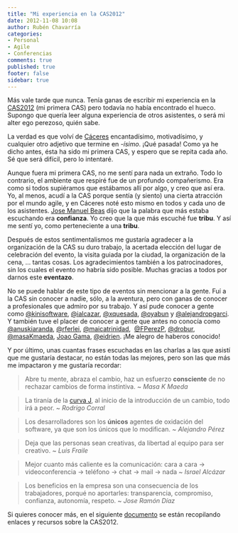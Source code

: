 ```yaml
---
title: "Mi experiencia en la CAS2012"
date: 2012-11-08 10:08
author: Rubén Chavarría
categories: 
- Personal
- Agile
- Conferencias
comments: true
published: true
footer: false
sidebar: true
---
```


Más vale tarde que nunca. Tenía ganas de escribir mi experiencia en la 
[CAS2012](http://conferencia2012.agile-spain.org/) (mi primera CAS) pero 
todavía no había encontrado el hueco. Supongo que quería leer alguna 
experiencia de otros asistentes, o será mi alter ego perezoso, quién sabe.

La verdad es que volví de 
[Cáceres](http://es.wikipedia.org/wiki/C%C3%A1ceres) encantadísimo, 
motivadísimo, y cualquier otro adjetivo que termine en *-ísimo*. 
¡Qué pasada! Como ya he dicho antes, ésta ha sido mi primera CAS, y espero que 
se repita cada año. Sé que será difícil, pero lo intentaré.

<!-- more -->

Aunque fuera mi primera CAS, no me sentí para nada un extraño. Todo lo 
contrario, el ambiente que respiré fue de un profundo compañerismo. Era como si 
todos supiéramos que estábamos allí por algo, y creo que así era. Yo, al menos, 
acudí a la CAS porque sentía (y siento) una cierta atracción por el mundo 
agile, y en Cáceres noté esto mismo en todos y cada uno de los asistentes. 
[Jose Manuel Beas](https://twitter.com/jmbeas) dijo que la palabra que más 
estaba escuchando era **confianza**. Yo creo que la que más 
escuché fue **tribu**. Y así me sentí yo, como perteneciente a 
una **tribu**.

Después de estos sentimentalismos me gustaría agradecer a la organización de 
la CAS su duro trabajo, la acertada elección del lugar de celebración del 
evento, la visita guiada por la ciudad, la organización de la cena, ... tantas 
cosas. Los agradecimientos también a los patrocinadores, sin los cuales el 
evento no habría sido posible. Muchas gracias a todos por darnos este 
**eventazo**.

No se puede hablar de este tipo de eventos sin mencionar a la gente. Fuí a la 
CAS sin conocer a nadie, sólo, a la aventura, pero con ganas de conocer a 
profesionales que admiro por su trabajo. Y así pude conocer a gente como 
[@kinisoftware](https://twitter.com/kinisoftware), 
[@ialcazar](https://twitter.com/ialcazar), 
[@xquesada](https://twitter.com/xquesada), 
[@oyabun](https://twitter.com/oyabun) y 
[@alejandropgarci](https://twitter.com/alejandropgarci). Y también tuve el 
placer de conocer a gente que antes no conocía como 
[@anuskiaranda](https://twitter.com/anuskiaranda), 
[@rferlei](https://twitter.com/rferlei), 
[@maicatrinidad](https://twitter.com/maicatrinidad), 
[@FPerezP](https://twitter.com/FPerezP), 
[@drobur](https://twitter.com/drobur), 
[@masaKmaeda](https://twitter.com/masaKmaeda),
[Joao Gama](http://es.linkedin.com/in/joaoggama), 
[@eidrien](https://twitter.com/eidrien). ¡Me alegro de haberos conocido!

Y por último, unas cuantas frases escuchadas en las charlas a las que asistí que me gustaría destacar, no están todas las mejores, pero son las que más me impactaron y me gustaría recordar:

> Abre tu mente, abraza el cambio, haz un esfuerzo **consciente** 
de no rechazar cambios de forma instintiva. ~ *Masa K Maeda*

<!-- more -->

> La tiranía de la <a href="http://en.wikipedia.org/wiki/J_curve">curva J</a>, 
al inicio de la introducción de un cambio, todo irá a peor. ~ 
*Rodrigo Corral*

<!-- more -->

> Los desarrolladores son los **únicos** agentes de oxidación 
del software, ya que son los únicos que lo modifican. ~ 
*Alejandro Pérez*

<!-- more -->

> Deja que las personas sean creativas, da libertad al equipo para ser 
creativo. ~ *Luis Fraile*

<!-- more -->

> Mejor cuanto más caliente es la comunicación: cara a cara -> 
videoconferencia -> teléfono -> chat -> mail -> nada 
~ *Israel Alcázar*

<!-- more -->

> Los beneficios en la empresa son una consecuencia de los trabajadores, 
porqué no aportarles: transparencia, compromiso, confianza, autonomía, 
respeto. ~ *Jose Ramón Díaz*

<!-- more -->

Si quieres conocer más, en el siguiente 
[documento](https://docs.google.com/document/d/1SOxDNJd0c_14W2J1ZCyDEJp6NVYc1F5UQRpL7WyjoGo/edit)
se están recopilando enlaces y recursos sobre la CAS2012.
